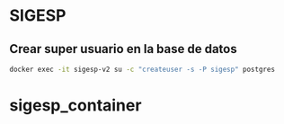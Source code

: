 # SIGESP

## Crear super usuario en la base de datos

```bash
docker exec -it sigesp-v2 su -c "createuser -s -P sigesp" postgres
```
# sigesp_container

